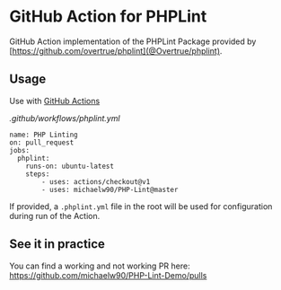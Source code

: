 # GitHub Action for PHPLint

GitHub Action implementation of the PHPLint Package provided by [https://github.com/overtrue/phplint](@Overtrue/phplint). 

## Usage

Use with [GitHub Actions](https://github.com/features/actions)

_.github/workflows/phplint.yml_

```
name: PHP Linting
on: pull_request
jobs:
  phplint:
    runs-on: ubuntu-latest
    steps:
        - uses: actions/checkout@v1
        - uses: michaelw90/PHP-Lint@master
```

If provided, a `.phplint.yml` file in the root will be used for configuration during run of the Action.

## See it in practice

You can find a working and not working PR here:
https://github.com/michaelw90/PHP-Lint-Demo/pulls
